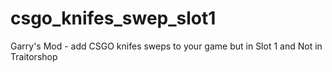 # csgo_knifes_swep_slot1
 Garry's Mod - add CSGO knifes sweps to your game but in Slot 1 and Not in Traitorshop
